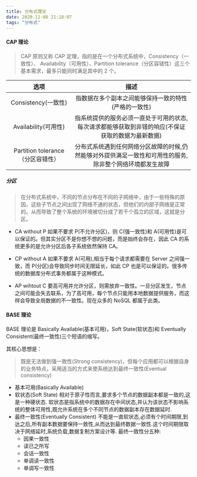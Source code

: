 ```yaml
---
title: 分布式理论
date: 2020-11-08 21:18:07
tags: "分布式"
---
```


#### CAP 理论

> CAP 原则又称 CAP 定理，指的是在一个分布式系统中，Consistency（一致性）、 Availability（可用性）、Partition tolerance（分区容错性）这三个基本需求，最多只能同时满足其中的 2 个。

|               选项                |                                                   描述                                                   |
| :-------------------------------: | :------------------------------------------------------------------------------------------------------: |
|        Consistency(一致性)        |                           指数据在多个副本之间能够保持一致的特性(严格的一致性)                           |
|       Availability(可用性)        |    指系统提供的服务必须一直处于可用的状态,每次请求都能够获取到非错的响应(不保证获取的数据为最新数据)     |
| Partition tolerance（分区容错性） | 分布式系统遇到任何网络分区故障的时候,仍然能够对外提供满足一致性和可用性的服务,除非整个网络环境都发生故障 |

##### 分区

> 在分布式系统中，不同的节点分布在不同的子网络中，由于一些特殊的原因，这些子节点之间出现了网络不通的状态，但他们的内部子网络是正常的。从而导致了整个系统的环境被切分成了若干个孤立的区域，这就是分区。

- CA without P
  如果不要求 P(不允许分区)，则 C(强一致性)和 A(可用性)是可以保证的。但其实分区不是你想不想的问题，而是始终会存在，因此 CA 的系统更多的是允许分区后各子系统依然保持 CA。

- CP without A
  如果不要求 A(可用),相当于每个请求都需要在 Server 之间强一致，而 P(分区)会导致同步时间无限延长，如此 CP 也是可以保证的。很多传统的数据库分布式事务都属于这种模式。

- AP wihtout C
  要高可用并允许分区，则需放弃一致性。一旦分区发生，节点之间可能会失去联系，为了高可用，每个节点只能用本地数据提供服务，而这样会导致全局数据的不一致性。现在众多的 NoSQL 都属于此类。

#### BASE 理论

BASE 理论是 Basically Available(基本可用)，Soft State(软状态)和 Eventually Consistent(最终一致性)三个短语的缩写。

其核心思想是：

> 既是无法做到强一致性(Strong consistency)，但每个应用都可以根据自身的业务特点，采用适当的方式来使系统达到最终一致性(Eventual consistency)

- 基本可用(Basically Available)
- 软状态(Soft State)
  相对于原子性而言,要求多个节点的数据副本都是一致的,这是一种硬状态.
  软状态是指系统中的数据存在中间状态,并认为该状态不影响系统的整体可用性,既允许系统在多个不同节点的数据副本存在数据延时.
- 最终一致性(Eventually Consistent)
  不能是一直软状态,必须有个时间期限,到达之后,所有副本数据要保持一致性,从而达到最终数据一致性.这个时间期限取决于网络延时,系统负载,数据复制方案设计等.
  最终一致性分五种:
  - 因果一致性
  - 读已之所写
  - 会话一致性
  - 单调读一致性
  - 单调写一致性
